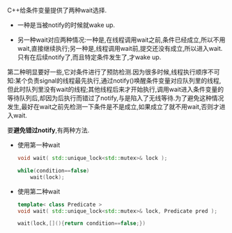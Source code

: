 C++给条件变量提供了两种wait选择.

* 一种是当被notify的时候就wake up.

* 另一种wait对应两种情况:一种是,在线程调用wait之前,条件已经成立,所以不用wait,直接继续执行;另一种是,线程调用wait前,提交还没有成立,所以进入wait.只有在后续notify了,而且特定条件发生了,才wake up.

第二种明显要好一些,它对条件进行了预防检测.因为很多时候,线程执行顺序不可知:某个负责signal的线程最先执行,通过notify()唤醒条件变量对应队列里的线程,但此时队列里没有wait的线程;其他线程后来才开始执行,调用wait进入条件变量的等待队列后,却因为后执行而错过了notify,与是陷入了无线等待.为了避免这种情况发生,最好在wait之前先检测一下条件是不是成立,如果成立了就不用wait,否则才进入wait.

要**避免错过notify**,有两种方法.

* 使用第一种wait
    ```cpp
    void wait( std::unique_lock<std::mutex>& lock );

    while(condition==false)
        wait(lock);

    ```

* 使用第二种wait
    ```cpp
    template< class Predicate >
    void wait( std::unique_lock<std::mutex>& lock, Predicate pred );

    wait(lock,[](){return condition==false;})
    ```